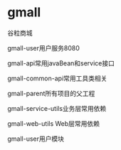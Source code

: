 # gmall
谷粒商城

gmall-user用户服务8080

gmall-api常用javaBean和service接口

gmall-common-api常用工具类相关

gmall-parent所有项目的父工程

gmall-service-utils业务层常用依赖

gmall-web-utils Web层常用依赖

gmall-user用户模块